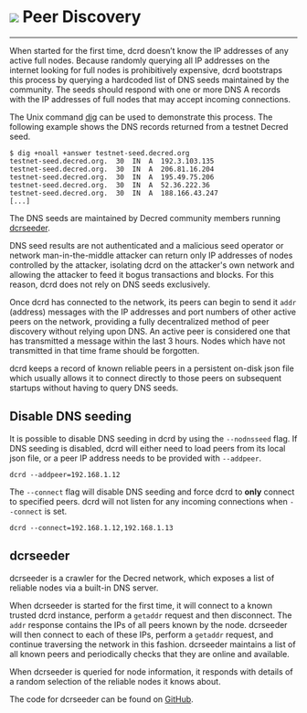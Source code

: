 # <img class="dcr-icon" src="/img/dcr-icons/AtoB.svg" /> Peer Discovery

---

When started for the first time, dcrd doesn’t know the IP addresses of any
active full nodes.
Because randomly querying all IP addresses on the internet looking for full
nodes is prohibitively expensive, dcrd bootstraps this process by querying a
hardcoded list of DNS seeds maintained by the community.
The seeds should respond with one or more DNS A records with the IP addresses of
full nodes that may accept incoming connections.

The Unix command [dig](https://en.wikipedia.org/wiki/Dig_(command)) can be used
to demonstrate this process.
The following example shows the DNS records returned from a testnet Decred seed.

```no-highlight
$ dig +noall +answer testnet-seed.decred.org
testnet-seed.decred.org.  30  IN  A  192.3.103.135
testnet-seed.decred.org.  30  IN  A  206.81.16.204
testnet-seed.decred.org.  30  IN  A  195.49.75.206
testnet-seed.decred.org.  30  IN  A  52.36.222.36
testnet-seed.decred.org.  30  IN  A  188.166.43.247
[...]
```

The DNS seeds are maintained by Decred community members running
[dcrseeder](#dcrseeder).

<!-- paragraph below based on Greg Maxwell's email in
     http://comments.gmane.org/gmane.comp.bitcoin.devel/5378 -->

DNS seed results are not authenticated and a malicious seed operator or
network man-in-the-middle attacker can return only IP addresses of
nodes controlled by the attacker, isolating dcrd on the attacker's
own network and allowing the attacker to feed it bogus transactions and
blocks.
For this reason, dcrd does not rely on DNS seeds exclusively.

Once dcrd has connected to the network, its peers can begin to send
it `addr`
(address) messages with the IP addresses and port numbers of
other active peers on the network, providing a fully decentralized method of
peer discovery without relying upon DNS.
An active peer is considered one that has transmitted a message
within the last 3 hours.
Nodes which have not transmitted in that time frame should be forgotten.

dcrd keeps a record of known reliable peers in a
persistent on-disk json file which usually allows it to connect directly
to those peers on subsequent startups without having to query DNS seeds.

## Disable DNS seeding

It is possible to disable DNS seeding in dcrd by using the `--nodnsseed` flag.
If DNS seeding is disabled, dcrd will either need to load peers from its local
json file, or a peer IP address needs to be provided with `--addpeer`.

```no-highlight
dcrd --addpeer=192.168.1.12
```

The `--connect` flag will disable DNS seeding and force dcrd to **only** connect to
specified peers.
dcrd will not listen for any incoming connections when `--connect` is set.

```no-highlight
dcrd --connect=192.168.1.12,192.168.1.13
```

## dcrseeder

dcrseeder is a crawler for the Decred network, which exposes a list of reliable
nodes via a built-in DNS server.

When dcrseeder is started for the first time, it will connect to a known trusted
dcrd instance, perform a `getaddr` request and then disconnect. The `addr`
response contains the IPs of all peers known by the node. dcrseeder will then
connect to each of these IPs, perform a `getaddr` request, and continue
traversing the network in this fashion. dcrseeder maintains a list of all known
peers and periodically checks that they are online and available.

When dcrseeder is queried for node information, it responds with details of a
random selection of the reliable nodes it knows about.

The code for dcrseeder can be found on [GitHub](https://github.com/decred/dcrseeder).
